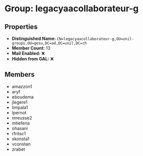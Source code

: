 # Group: legacyaacollaborateur-g

## Properties

- **Distinguished Name:** `CN=legacyaacollaborateur-g,OU=unil-groups,OU=gesu,DC=ad,DC=unil,DC=ch`
- **Member Count:** 13
- **Mail Enabled:** ❌
- **Hidden from GAL:** ❌

## Members

- amazzon1
- aryf
- eboudema
- jlegere1
- limpala1
- lpernot
- mreusse2
- mtiefena
- ohasani
- rfritsc1
- skonsta1
- vconstan
- zrabet
